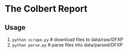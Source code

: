 # The Colbert Report

## Usage

1. `python scrape.py` # download files to data/raw/DFXP
2. `python parse.py` # parse files into data/parsed/DFXP